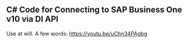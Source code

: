 C# Code for Connecting to SAP Business One v10 via DI API
---
Use at will.
A few words: https://youtu.be/uChn34PAgbg 
